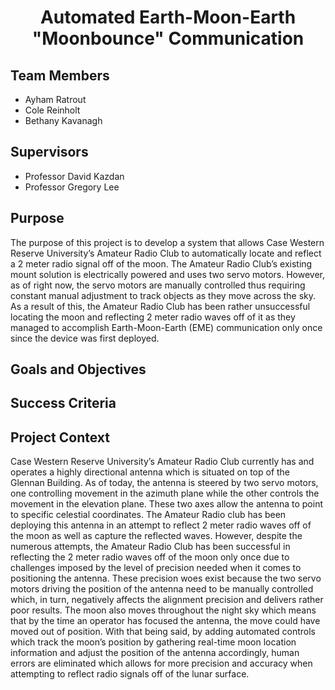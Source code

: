 # <h1 style="text-align: center;">Automated Earth-Moon-Earth "Moonbounce" Communication</h1>

## Team Members
* Ayham Ratrout
* Cole Reinholt
* Bethany Kavanagh

## Supervisors
* Professor David Kazdan
* Professor Gregory Lee

## Purpose
The purpose of this project is to develop a system that allows Case Western Reserve University’s Amateur Radio Club to automatically locate and reflect a 2 meter radio signal off of the moon. The Amateur Radio Club’s existing mount solution is electrically powered and uses two servo motors. However, as of right now, the servo motors are manually controlled thus requiring constant manual adjustment to track objects as they move across the sky. As a result of this, the Amateur Radio Club has been rather unsuccessful locating the moon and reflecting 2 meter radio waves off of it as they managed to accomplish Earth-Moon-Earth (EME) communication only once since the device was first deployed. 

## Goals and Objectives


## Success Criteria

## Project Context
Case Western Reserve University’s Amateur Radio Club currently has and operates a highly directional antenna which is situated on top of the Glennan Building. As of today,  the antenna is steered by two servo motors, one controlling movement in the azimuth plane while the other controls the movement in the elevation plane. These two axes allow the antenna to point to specific celestial coordinates. The Amateur Radio club has been deploying this antenna in an attempt to reflect 2 meter radio waves off of the moon as well as capture the reflected waves. However, despite the numerous attempts, the Amateur Radio Club has been successful in reflecting the 2 meter radio waves off of the moon only once due to challenges imposed by the level of precision needed when it comes to positioning the antenna. These precision woes exist because the two servo motors driving the position of the antenna need to be manually controlled which, in turn, negatively affects the alignment precision and delivers rather poor results. The moon also moves throughout the night sky which means that by the time an operator has focused the antenna, the move could have moved out of position. With that being said, by adding automated controls which track the moon’s position by gathering real-time moon location information and adjust the position of the antenna accordingly, human errors are eliminated which allows for more precision and accuracy when attempting to reflect radio signals off of the lunar surface.
